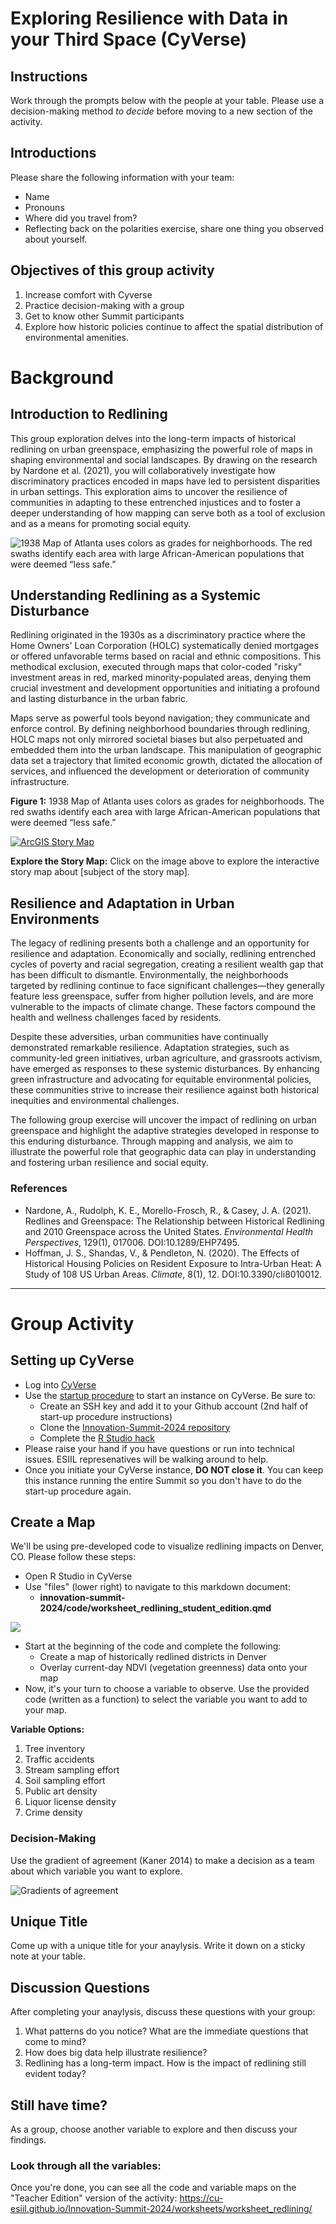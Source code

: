 # Exploring Resilience with Data in your Third Space (CyVerse)

## Instructions

Work through the prompts below with the people at your table. Please use a decision-making method *to decide* before moving to a new section of the activity.

## Introductions

Please share the following information with your team:
- Name
- Pronouns 
- Where did you travel from?
- Reflecting back on the polarities exercise, share one thing you observed about yourself. 

## Objectives of this group activity

1. Increase comfort with Cyverse
2. Practice decision-making with a group
3. Get to know other Summit participants
4. Explore how historic policies continue to affect the spatial distribution of environmental amenities.

# Background

## Introduction to Redlining

This group exploration delves into the long-term impacts of historical redlining on urban greenspace, emphasizing the powerful role of maps in shaping environmental and social landscapes. By drawing on the research by Nardone et al. (2021), you will collaboratively investigate how discriminatory practices encoded in maps have led to persistent disparities in urban settings. This exploration aims to uncover the resilience of communities in adapting to these entrenched injustices and to foster a deeper understanding of how mapping can serve both as a tool of exclusion and as a means for promoting social equity.

![1938 Map of Atlanta uses colors as grades for neighborhoods. The red swaths identify each area with large African-American populations that were deemed “less safe.”](../assets/redlining/redlining.png)

## Understanding Redlining as a Systemic Disturbance

Redlining originated in the 1930s as a discriminatory practice where the Home Owners' Loan Corporation (HOLC) systematically denied mortgages or offered unfavorable terms based on racial and ethnic compositions. This methodical exclusion, executed through maps that color-coded "risky" investment areas in red, marked minority-populated areas, denying them crucial investment and development opportunities and initiating a profound and lasting disturbance in the urban fabric.

Maps serve as powerful tools beyond navigation; they communicate and enforce control. By defining neighborhood boundaries through redlining, HOLC maps not only mirrored societal biases but also perpetuated and embedded them into the urban landscape. This manipulation of geographic data set a trajectory that limited economic growth, dictated the allocation of services, and influenced the development or deterioration of community infrastructure.

**Figure 1:** 1938 Map of Atlanta uses colors as grades for neighborhoods. The red swaths identify each area with large African-American populations that were deemed “less safe.”


[![ArcGIS Story Map](../assets/redlining/georectified-thumbnail.png)](https://storymaps.arcgis.com/stories/0f58d49c566b486482b3e64e9e5f7ac9)

**Explore the Story Map:** Click on the image above to explore the interactive story map about [subject of the story map].


## Resilience and Adaptation in Urban Environments

The legacy of redlining presents both a challenge and an opportunity for resilience and adaptation. Economically and socially, redlining entrenched cycles of poverty and racial segregation, creating a resilient wealth gap that has been difficult to dismantle. Environmentally, the neighborhoods targeted by redlining continue to face significant challenges—they generally feature less greenspace, suffer from higher pollution levels, and are more vulnerable to the impacts of climate change. These factors compound the health and wellness challenges faced by residents.

Despite these adversities, urban communities have continually demonstrated remarkable resilience. Adaptation strategies, such as community-led green initiatives, urban agriculture, and grassroots activism, have emerged as responses to these systemic disturbances. By enhancing green infrastructure and advocating for equitable environmental policies, these communities strive to increase their resilience against both historical inequities and environmental challenges.

The following group exercise will uncover the impact of redlining on urban greenspace and highlight the adaptive strategies developed in response to this enduring disturbance. Through mapping and analysis, we aim to illustrate the powerful role that geographic data can play in understanding and fostering urban resilience and social equity.

### References

- Nardone, A., Rudolph, K. E., Morello-Frosch, R., & Casey, J. A. (2021). Redlines and Greenspace: The Relationship between Historical Redlining and 2010 Greenspace across the United States. *Environmental Health Perspectives*, 129(1), 017006. DOI:10.1289/EHP7495.
- Hoffman, J. S., Shandas, V., & Pendleton, N. (2020). The Effects of Historical Housing Policies on Resident Exposure to Intra-Urban Heat: A Study of 108 US Urban Areas. *Climate*, 8(1), 12. DOI:10.3390/cli8010012.
****************************************

# Group Activity

## Setting up CyVerse 
- Log into [CyVerse](https://de.cyverse.org/)
- Use the [startup procedure](https://cu-esiil.github.io/Innovation-Summit-2024/resources/cyverse_startup/) to start an instance on CyVerse. Be sure to:
    - Create an SSH key and add it to your Github account (2nd half of start-up procedure instructions)
    - Clone the [Innovation-Summit-2024 repository](https://github.com/CU-ESIIL/Innovation-Summit-2024)
    - Complete the [R Studio hack](https://cu-esiil.github.io/Innovation-Summit-2024/additional-resources/cyverse_hacks/)
- Please raise your hand if you have questions or run into technical issues. ESIIL represenatives will be walking around to help.
- Once you initiate your CyVerse instance, **DO NOT close it**. You can keep this instance running the entire Summit so you don't have to do the start-up procedure again.

## Create a Map

We'll be using pre-developed code to visualize redlining impacts on Denver, CO. Please follow these steps: 

- Open R Studio in CyVerse
- Use "files" (lower right) to navigate to this markdown document:
    - **innovation-summit-2024/code/worksheet_redlining_student_edition.qmd**
 
![](../worksheets/R_run_all.png)
- Start at the beginning of the code and complete the following:
    - Create a map of historically redlined districts in Denver
    - Overlay current-day NDVI (vegetation greenness) data onto your map
- Now, it's your turn to choose a variable to observe. Use the provided code (written as a function) to select the variable you want to add to your map.

**Variable Options:**

1. Tree inventory
2. Traffic accidents
3. Stream sampling effort
4. Soil sampling effort
5. Public art density
6. Liquor license density
7. Crime density

### Decision-Making
Use the gradient of agreement (Kaner 2014) to make a decision as a team about which variable you want to explore.

![Gradients of agreement](../worksheets/love_gradient-of-agreement.png)

## Unique Title
Come up with a unique title for your anaylysis. Write it down on a sticky note at your table. 

## Discussion Questions

After completing your anaylysis, discuss these questions with your group: 
1. What patterns do you notice? What are the immediate questions that come to mind?
2. How does big data help illustrate resilience?
3. Redlining has a long-term impact. How is the impact of redlining still evident today?

## Still have time? 

As a group, choose another variable to explore and then discuss your findings.

### Look through all the variables:

Once you're done, you can see all the code and variable maps on the "Teacher Edition" version of the activity: <https://cu-esiil.github.io/Innovation-Summit-2024/worksheets/worksheet_redlining/>
